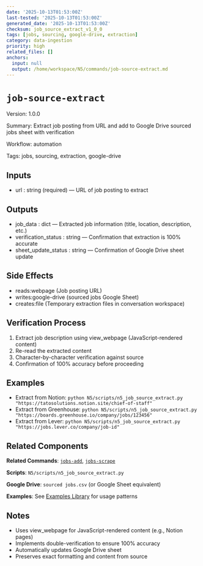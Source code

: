 ```yaml
---
date: '2025-10-13T01:53:00Z'
last-tested: '2025-10-13T01:53:00Z'
generated_date: '2025-10-13T01:53:00Z'
checksum: job_source_extract_v1_0_0
tags: [jobs, sourcing, google-drive, extraction]
category: data-ingestion
priority: high
related_files: []
anchors:
  input: null
  output: /home/workspace/N5/commands/job-source-extract.md
---
```

# `job-source-extract`

Version: 1.0.0

Summary: Extract job posting from URL and add to Google Drive sourced jobs sheet with verification

Workflow: automation

Tags: jobs, sourcing, extraction, google-drive

## Inputs
- url : string (required) — URL of job posting to extract

## Outputs
- job_data : dict — Extracted job information (title, location, description, etc.)
- verification_status : string — Confirmation that extraction is 100% accurate
- sheet_update_status : string — Confirmation of Google Drive sheet update

## Side Effects
- reads:webpage (Job posting URL)
- writes:google-drive (sourced jobs Google Sheet)
- creates:file (Temporary extraction files in conversation workspace)

## Verification Process
1. Extract job description using view_webpage (JavaScript-rendered content)
2. Re-read the extracted content
3. Character-by-character verification against source
4. Confirmation of 100% accuracy before proceeding

## Examples
- Extract from Notion: `python N5/scripts/n5_job_source_extract.py "https://tatosolutions.notion.site/chief-of-staff"`
- Extract from Greenhouse: `python N5/scripts/n5_job_source_extract.py "https://boards.greenhouse.io/company/jobs/123456"`
- Extract from Lever: `python N5/scripts/n5_job_source_extract.py "https://jobs.lever.co/company/job-id"`

## Related Components

**Related Commands**: [`jobs-add`](../commands/jobs-add.md), [`jobs-scrape`](../commands/jobs-scrape.md)

**Scripts**: `N5/scripts/n5_job_source_extract.py`

**Google Drive**: `sourced jobs.csv` (or Google Sheet equivalent)

**Examples**: See [Examples Library](../examples/) for usage patterns

## Notes
- Uses view_webpage for JavaScript-rendered content (e.g., Notion pages)
- Implements double-verification to ensure 100% accuracy
- Automatically updates Google Drive sheet
- Preserves exact formatting and content from source
